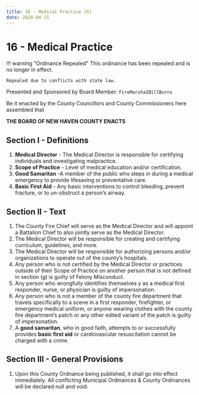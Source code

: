```yaml
---
title: 16 - Medical Practice [R]
date: 2020-04-15
---
```

# 16 - Medical Practice

!!! warning "Ordinance Repealed"
    This ordinance has been repealed and is no longer in effect.

    Repealed due to conflicts with state law.

Presented and Sponsored by Board Member: `FireMarshaIBillBurns`

Be it enacted by the County Councillors and County Commissioners here assembled that

__**THE BOARD OF NEW HAVEN COUNTY ENACTS**__

<div class="list-county" markdown="1">

## Section I - Definitions

1. **Medical Director** - The Medical Director is responsible for certifying individuals and investigating malpractice.
2. **Scope of Practice** - Level of medical education and/or certification.
3. **Good Samaritan** -A member of the public who steps in during a medical emergency to provide lifesaving or preventative care.
4. **Basic First Aid** - Any basic interventions to control bleeding, prevent fracture, or to un-obstruct a person’s airway.

## Section II - Text

1. The County Fire Chief will serve as the Medical Director and will appoint a Battalion Chief to also jointly serve as the Medical Director.
2. The Medical Director will be responsible for creating and certifying curriculum, guidelines, and more.
3. The Medical Director will be responsible for authorizing persons and/or organizations to operate out of the county’s hospitals.
4. Any person who is not certified by the Medical Director or practices outside of their Scope of Practice on another person that is not defined in section (g) is guilty of Felony Misconduct.
5. Any person who wrongfully identifies themselves y as a medical first responder, nurse, or physician is guilty of impersonation.
6. Any person who is not a member of the county fire department that travels specifically to a scene in a first responder, firefighter, or emergency medical uniform, or anyone wearing clothes with the county fire department’s patch or any other edited variant of the patch is guilty of impersonation.
7. A **good samaritan**, who in good faith, attempts to or successfully provides **basic first aid** or cardiovascular resuscitation cannot be charged with a crime.

## Section III - General Provisions

1. Upon this County Ordnance being published, it shall go into effect immediately. All conflicting Municipal Ordinances & County Ordinances will be declared null and void.

</div>
